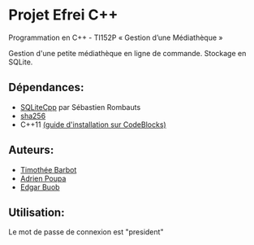 # Projet Efrei C++
Programmation en C++ - TI152P « Gestion d’une Médiathèque »

Gestion d'une petite médiathèque en ligne de commande. Stockage en SQLite.

## Dépendances:
* [SQLiteCpp](https://github.com/SRombauts/SQLiteCpp) par Sébastien Rombauts
* [sha256](http://www.zedwood.com/article/cpp-sha256-function)
* C++11 [(guide d'installation sur CodeBlocks)](http://stackoverflow.com/a/31171980)

## Auteurs:
* [Timothée Barbot](https://github.com/btimo)
* [Adrien Poupa](https://github.com/AdrienPoupa)
* [Edgar Buob](https://github.com/EdgarBuob)

## Utilisation:
Le mot de passe de connexion est "president"
